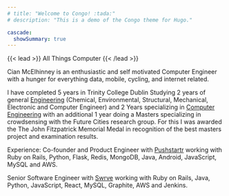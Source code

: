 ```yaml
---
# title: "Welcome to Congo! :tada:"
# description: "This is a demo of the Congo theme for Hugo."

cascade:
  showSummary: true
---
```


{{< lead >}}
All Things Computer
{{< /lead >}}


Cian McElhinney is an enthusiastic and self motivated Computer Engineer with a hunger for everything data, mobile, cycling, and internet related.

I have completed 5 years in Trinity College Dublin Studying 2 years of general [Engineering](https://www.tcd.ie/Engineering/) (Chemical, Environmental, Structural, Mechanical, Electronic and Computer Engineer) and 2 Years specializing in [Computer Engineering](https://www.scss.tcd.ie/undergraduate/computer-engineering/) with an additional 1 year doing a Masters specializing in crowdsensing with the Future Cities research group. For this I was awarded the The John Fitzpatrick Memorial Medal in recognition of the best masters project and examination results.


Experience:
Co-founder and Product Engineer with [Pushstartr](http://pushstartr.com/) working with Ruby on Rails, Python, Flask, Redis, MongoDB, Java, Android, JavaScript, MySQL and AWS.


Senior Software Engineer with [Swrve](https://www.swrve.com/) working with Ruby on Rails, Java, Python, JavaScript, React, MySQL, Graphite, AWS and Jenkins.
